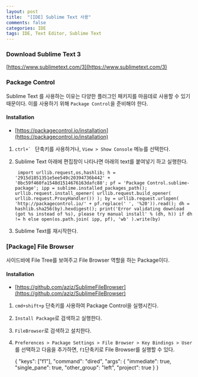 ```yaml
---
layout: post
title:  "[IDE] Sublime Text 사용"
comments: false
categories: IDE
tags: IDE, Text Editor, Sublime Text
---
```


### Download Sublime Text 3
[https://www.sublimetext.com/3](https://www.sublimetext.com/3)

### Package Control
Sublime Text 를 사용하는 이유는 다양한 플러그인 패키지를 마음데로 사용할 수 있기 때문이다.
이를 사용하기 위해 `Package Control`을 준비해야 한다.

#### Installation
* [https://packagecontrol.io/installation](https://packagecontrol.io/installation)

1. ``ctrl+` ``  단축키를 사용하거나, `View > Show Console` 메뉴를 선택한다.
1. Sublime Text 아래에 편집창이 나타나면 아래의 text를 붙여넣기 하고 실행한다.
    
        import urllib.request,os,hashlib; h = '2915d1851351e5ee549c20394736b442' + '8bc59f460fa1548d1514676163dafc88'; pf = 'Package Control.sublime-package'; ipp = sublime.installed_packages_path(); urllib.request.install_opener( urllib.request.build_opener( urllib.request.ProxyHandler()) ); by = urllib.request.urlopen( 'http://packagecontrol.io/' + pf.replace(' ', '%20')).read(); dh = hashlib.sha256(by).hexdigest(); print('Error validating download (got %s instead of %s), please try manual install' % (dh, h)) if dh != h else open(os.path.join( ipp, pf), 'wb' ).write(by)
    
1.  Sublime Text를 재시작한다.

### [Package] File Browser
사이드바에 File Tree를 보여주고 File Browser 역할을 하는 Package이다.

#### Installation
* [https://github.com/aziz/SublimeFileBrowser](https://github.com/aziz/SublimeFileBrowser)

1. `cmd+shift+p` 단축키를 사용하여 Package Control을 실행시킨다.
2. `Install Package`로 검색하고 실행한다.
3. `FileBrowser`로 검색하고 설치한다.
4. `Preferences > Package Settings > File Browser > Key Bindings > User`를 선택하고 다음을 추가하면, `f1`단축키로 File Browser를 실행할 수 있다.

	{
	  "keys": ["f1"],
	  "command": "dired",
	  "args": {
	    "immediate": true,
	    "single_pane": true,
	    "other_group": "left",
	    "project": true
	  }
	}
